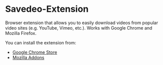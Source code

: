 Savedeo-Extension
=================

Browser extension that allows you to easily download videos from popular video sites (e.g. YouTube, Vimeo, etc.). Works with Google Chrome and Mozilla Firefox.

You can install the extension from:

* [Google Chrome Store](https://chrome.google.com/webstore/detail/savedeo-video-downloader/dimhjfidnfbaeaamjngcbcnikkcoobog)
* [Mozilla Addons](https://addons.mozilla.org/en-US/firefox/addon/savedeo-video-downloader/)
